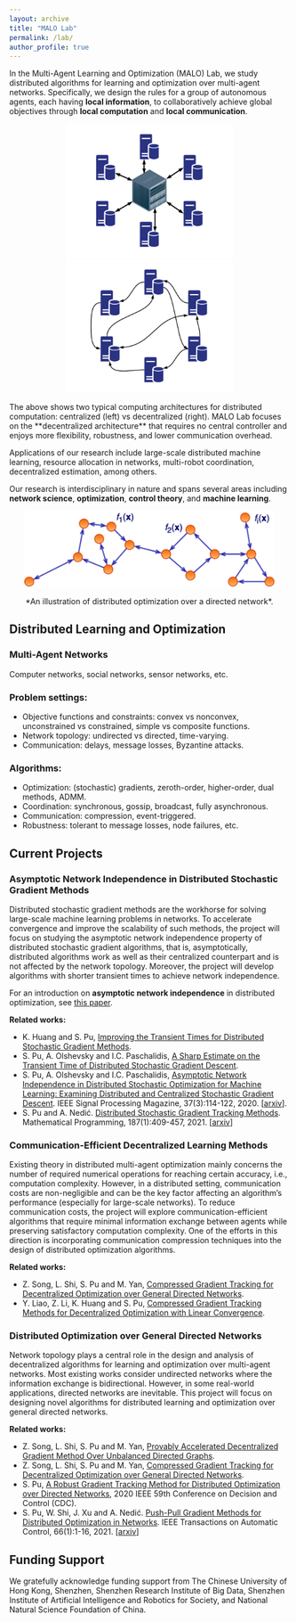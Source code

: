 ```yaml
---
layout: archive
title: "MALO Lab"
permalink: /lab/
author_profile: true
---
```


In the Multi-Agent Learning and Optimization (MALO) Lab, we study distributed algorithms for learning and optimization over multi-agent networks.
Specifically, we design the rules for a group of autonomous agents, each having **local information**, to collaboratively achieve global objectives through **local computation** and **local communication**.

<p align="center">
  <img width="300" height="" src="/images/tpo_cen.png">
  <img width="300" height="" src="/images/tpo_dec.png">
</p>  
The above shows two typical computing architectures for distributed computation: centralized (left) vs decentralized (right).
MALO Lab focuses on the **decentralized architecture** that requires no central controller and enjoys more flexibility, robustness, and lower communication overhead.

Applications of our research include large-scale distributed machine learning, resource allocation in networks, multi-robot coordination, decentralized estimation, among others.

Our research is interdisciplinary in nature and spans several areas including **network science**, **optimization**, **control theory**, and **machine learning**.

<p align="center">
  <img width="450" height="" src="/images/p2p.png">
</p> 
<center>*An illustration of distributed optimization over a directed network*.</center>

## Distributed Learning and Optimization

### Multi-Agent Networks
Computer networks, social networks, sensor networks, etc.

### Problem settings:
* Objective functions and constraints: convex vs nonconvex, unconstrained vs constrained, simple vs composite functions.  
* Network topology: undirected vs directed, time-varying.  
* Communication: delays, message losses, Byzantine attacks.

### Algorithms:  
* Optimization: (stochastic) gradients, zeroth-order, higher-order, dual methods, ADMM.  
* Coordination: synchronous, gossip, broadcast, fully asynchronous.  
* Communication: compression, event-triggered.  
* Robustness: tolerant to message losses, node failures, etc.


Current Projects
---
### Asymptotic Network Independence in Distributed Stochastic Gradient Methods

Distributed stochastic gradient methods are the workhorse for solving large-scale machine learning problems in networks. To accelerate convergence and improve the scalability of such methods, the project will focus on studying the asymptotic network independence property of distributed stochastic gradient algorithms, that is, asymptotically, distributed algorithms work as well as their centralized counterpart and is not affected by the network topology. Moreover, the project will develop algorithms with shorter transient times to achieve network independence.

For an introduction on **asymptotic network independence** in distributed optimization, see [this paper](https://ieeexplore.ieee.org/abstract/document/9084351).

**Related works:** 
* K. Huang and S. Pu, [Improving the Transient Times for Distributed Stochastic Gradient Methods](https://arxiv.org/pdf/2105.04851.pdf).
* S. Pu, A. Olshevsky and I.C. Paschalidis, [A Sharp Estimate on the Transient Time of Distributed Stochastic Gradient Descent](https://arxiv.org/pdf/1906.02702.pdf).
* S. Pu, A. Olshevsky and I.C. Paschalidis, [Asymptotic Network Independence in Distributed Stochastic Optimization for Machine Learning: Examining Distributed and Centralized Stochastic Gradient Descent](https://ieeexplore.ieee.org/abstract/document/9084351). IEEE Signal Processing Magazine, 37(3):114-122, 2020. [[arxiv](https://arxiv.org/pdf/1906.12345.pdf)].
* S. Pu and A. Nedić. [Distributed Stochastic Gradient Tracking Methods](https://link.springer.com/article/10.1007/s10107-020-01487-0). Mathematical Programming, 187(1):409-457, 2021. [[arxiv](https://arxiv.org/pdf/1805.11454.pdf)]

### Communication-Efficient Decentralized Learning Methods

Existing theory in distributed multi-agent optimization mainly concerns the number of required numerical operations for reaching certain accuracy, i.e., computation complexity. However, in a distributed setting, communication costs are non-negligible and can be the key factor affecting an algorithm’s performance (especially for large-scale networks). To reduce communication costs, the project will explore communication-efficient algorithms that require minimal information exchange between agents while preserving satisfactory computation complexity. One of the efforts in this direction is incorporating communication compression techniques into the design of distributed optimization algorithms.

**Related works:** 
* Z. Song, L. Shi, S. Pu and M. Yan, [Compressed Gradient Tracking for Decentralized Optimization over General Directed Networks](https://arxiv.org/pdf/2106.07243.pdf).
* Y. Liao, Z. Li, K. Huang and S. Pu, [Compressed Gradient Tracking Methods for Decentralized Optimization with Linear Convergence](https://arxiv.org/pdf/2103.13748.pdf).


### Distributed Optimization over General Directed Networks

Network topology plays a central role in the design and analysis of decentralized algorithms for learning and optimization over multi-agent networks. Most existing works consider undirected networks where the information exchange is bidirectional. However, in some real-world applications, directed networks are inevitable. This project will focus on designing novel algorithms for distributed learning and optimization over general directed networks.

**Related works:** 
* Z. Song, L. Shi, S. Pu and M. Yan, [Provably Accelerated Decentralized Gradient Method Over Unbalanced Directed Graphs](https://arxiv.org/pdf/2107.12065.pdf).
* Z. Song, L. Shi, S. Pu and M. Yan, [Compressed Gradient Tracking for Decentralized Optimization over General Directed Networks](https://arxiv.org/pdf/2106.07243.pdf).
* S. Pu, [A Robust Gradient Tracking Method for Distributed Optimization over Directed Networks](https://ieeexplore.ieee.org/abstract/document/9303917), 2020 IEEE 59th Conference on Decision and Control (CDC).
* S. Pu, W. Shi, J. Xu and A. Nedić. [Push-Pull Gradient Methods for Distributed Optimization in Networks](https://ieeexplore.ieee.org/abstract/document/8988200). IEEE Transactions on Automatic Control, 66(1):1-16, 2021. [[arxiv](https://arxiv.org/pdf/1810.06653.pdf)]

Funding Support
---
We gratefully acknowledge funding support from The Chinese University of Hong Kong, Shenzhen, Shenzhen Research Institute of Big Data, Shenzhen Institute of Artificial Intelligence and Robotics for Society, and National Natural Science Foundation of China.
